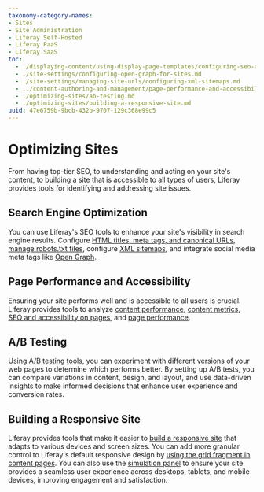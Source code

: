 ```yaml
---
taxonomy-category-names:
- Sites
- Site Administration
- Liferay Self-Hosted
- Liferay PaaS
- Liferay SaaS
toc:
  - ./displaying-content/using-display-page-templates/configuring-seo-and-open-graph-settings-for-display-page-templates.md
  - ./site-settings/configuring-open-graph-for-sites.md
  - ./site-settings/managing-site-urls/configuring-xml-sitemaps.md
  - ../content-authoring-and-management/page-performance-and-accessibility.md
  - ./optimizing-sites/ab-testing.md
  - ./optimizing-sites/building-a-responsive-site.md
uuid: 47e6759b-9bcb-432b-9707-129c368e99c5
---
```


# Optimizing Sites

From having top-tier SEO, to understanding and acting on your site's content, to building a site that is accessible to all types of users, Liferay provides tools for identifying and addressing site issues.

## Search Engine Optimization

You can use Liferay's SEO tools to enhance your site's visibility in search engine results. Configure [HTML titles, meta tags, and canonical URLs, manage robots.txt files](./displaying-content/using-display-page-templates/configuring-seo-and-open-graph-settings-for-display-page-templates.md), configure [XML sitemaps](./site-settings/managing-site-urls/configuring-xml-sitemaps.md), and integrate social media meta tags like [Open Graph](./site-settings/configuring-open-graph-for-sites.md).

## Page Performance and Accessibility

Ensuring your site performs well and is accessible to all users is crucial. Liferay provides tools to analyze [content performance](../content-authoring-and-management/page-performance-and-accessibility/about-the-content-performance-tool.md), [content metrics](../content-authoring-and-management/page-performance-and-accessibility/analyze-content-metrics-using-content-performance-tool.md), [SEO and accessibility on pages](../content-authoring-and-management/page-performance-and-accessibility/analyze-seo-and-accessibility-on-pages.md), and [page performance](../content-authoring-and-management/page-performance-and-accessibility/about-the-page-audit-tool.md).

## A/B Testing

Using [A/B testing tools](./optimizing-sites/ab-testing.md), you can experiment with different versions of your web pages to determine which performs better. By setting up A/B tests, you can compare variations in content, design, and layout, and use data-driven insights to make informed decisions that enhance user experience and conversion rates.

## Building a Responsive Site

Liferay provides tools that make it easier to [build a responsive site](./optimizing-sites/building-a-responsive-site.md) that adapts to various devices and screen sizes. You can add more granular control to Liferay's default responsive design by [using the grid fragment in content pages](./optimizing-sites/building-a-responsive-site/building-responsive-layouts-with-the-grid-fragment.md). You can also use the [simulation panel](./optimizing-sites/building-a-responsive-site/using-the-simulation-panel.md) to ensure your site provides a seamless user experience across desktops, tablets, and mobile devices, improving engagement and satisfaction.
